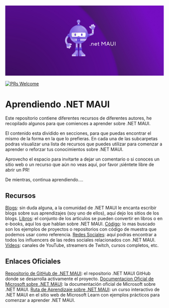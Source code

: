 ![Decorative header saying: .NET MAUI Learning Resources](images/portadaMAUI.jpg)

[![PRs Welcome](https://img.shields.io/badge/PRs-welcome-brightgreen.svg?style=flat-square)](https://makeapullrequest.com)

# Aprendiendo .NET MAUI

Este repositorio contiene diferentes recursos de diferentes autores, he recopilado algunos para que comiences a aprender sobre .NET MAUI.

El contenido esta dividido en secciones, para que puedas encontrar el mismo de la forma en la que lo prefieras. En cada una de las subcarpetas podras visualizar una lista de recursos que puedes utilizar para comenzar a aprender o reforzar tus conocimientos sobre .NET MAUI.

Aprovecho el espacio para invitarte a dejar un comentario o si conoces un sitio web o un recurso que aún no veas aquí, por favor ¡siéntete libre de abrir un PR!

De mientras, continua aprendiendo....

## Recursos
[Blogs](Blogs): sin duda alguna, a la comunidad de .NET MAUI le encanta escribir blogs sobre sus aprendizajes (soy uno de ellos), aquí dejo los sitios de los blogs.
[Libros](Libros): el conjunto de los articulos se pueden convertir en libros o en e-books, aquí los que hablan sobre .NET MAUI.
[Código](Codigo): lo mas buscado son los ejemplos de proyectos o repositorios con código de muestra que podemos usar como referencia.
[Redes Sociales](Redes&20Sociales): aquí podras encontrar a todos los influencers de las redes sociales relacionados con .NET MAUI.
[Vídeos](Videos): canales de YouTube, streamers de Twitch, cursos completos, etc.

## Enlaces Oficiales

[Repositorio de GitHub de .NET MAUI](https://github.com/dotnet/maui): el repositorio .NET MAUI GitHub donde se desarrolla activamente el proyecto.
[Documentacion Oficial de Microsoft sobre .NET MAUI](https://aka.ms/maui/docs): la documentación oficial de Microsoft sobre .NET MAUI.
[Ruta de Aprendizaje sobre .NET MAUI](https://aka.ms/maui/mslearn): un curso interactivo de .NET MAUI en el sitio web de Microsoft Learn con ejemplos prácticos para comenzar a aprender .NET MAUI.
